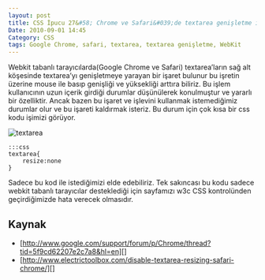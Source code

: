 ```yaml
---
layout: post
title: CSS İpucu 27&#58; Chrome ve Safari&#039;de textarea genişletme işlevini kaldırma
Date: 2010-09-01 14:45
Category: CSS
tags: Google Chrome, safari, textarea, textarea genişletme, WebKit
---
```


Webkit tabanlı tarayıcılarda(Google Chrome ve Safari) textarea’ların sağ
alt köşesinde textarea’yı genişletmeye yarayan bir işaret bulunur bu
işretin üzerine mouse ile basıp genişliği ve yüksekliği arttıra biliriz.
Bu işlem kullanıcının uzun içerik girdiği durumlar düşünülerek
konulmuştur ve yararlı bir özelliktir. Ancak bazen bu işaret ve işlevini
kullanmak istemediğimiz durumlar olur ve bu işareti kaldırmak isteriz.
Bu durum için çok kısa bir css kodu işimizi görüyor.

![][100]

	:::css
	textarea{
		resize:none
	}

Sadece bu kod ile istediğimizi elde edebiliriz. Tek sakıncası bu kodu sadece webkit tabanlı tarayıcılar desteklediği için sayfamızı w3c CSS kontrolünden geçirdiğimizde hata verecek olmasıdır.

## Kaynak

-   [http://www.google.com/support/forum/p/Chrome/thread?tid=5f9cd62207e2c7a8&hl=en][]
-   [http://www.electrictoolbox.com/disable-textarea-resizing-safari-chrome/][]

  [100]: /images/textarea.gif "textarea"
  [http://www.google.com/support/forum/p/Chrome/thread?tid=5f9cd62207e2c7a8&hl=en]: http://www.google.com/support/forum/p/Chrome/thread?tid=5f9cd62207e2c7a8&hl=en
  [http://www.electrictoolbox.com/disable-textarea-resizing-safari-chrome/]: http://www.electrictoolbox.com/disable-textarea-resizing-safari-chrome/
